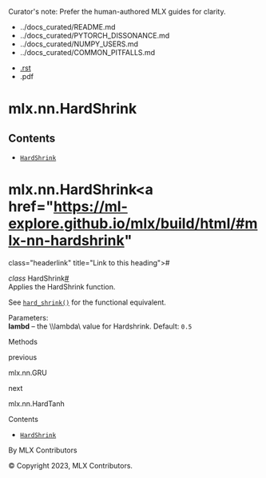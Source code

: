 Curator's note: Prefer the human-authored MLX guides for clarity.
- ../docs_curated/README.md
- ../docs_curated/PYTORCH_DISSONANCE.md
- ../docs_curated/NUMPY_USERS.md
- ../docs_curated/COMMON_PITFALLS.md


<div id="main-content" class="bd-main" role="main">

<div class="sbt-scroll-pixel-helper">

</div>

<div class="bd-content">

<div class="bd-article-container">

<div class="bd-header-article d-print-none">

<div class="header-article-items header-article__inner">

<div class="header-article-items__start">

<div class="header-article-item">

<span class="fa-solid fa-bars"></span>

</div>

</div>

<div class="header-article-items__end">

<div class="header-article-item">

<div class="article-header-buttons">

<a href="https://github.com/ml-explore/mlx"
class="btn btn-sm btn-source-repository-button"
data-bs-placement="bottom" data-bs-toggle="tooltip" target="_blank"
title="Source repository"><span class="btn__icon-container"> <em></em>
</span></a>

<div class="dropdown dropdown-download-buttons">

- <a
  href="https://ml-explore.github.io/mlx/build/html/_sources/python/nn/_autosummary/mlx.nn.HardShrink.rst"
  class="btn btn-sm btn-download-source-button dropdown-item"
  data-bs-placement="left" data-bs-toggle="tooltip" target="_blank"
  title="Download source file"><span class="btn__icon-container">
  <em></em> </span> <span class="btn__text-container">.rst</span></a>
- <span class="btn__icon-container"> </span>
  <span class="btn__text-container">.pdf</span>

</div>

<span class="btn__icon-container"> </span>

<span class="fa-solid fa-list"></span>

</div>

</div>

</div>

</div>

</div>

<div id="jb-print-docs-body" class="onlyprint">

# mlx.nn.HardShrink

<div id="print-main-content">

<div id="jb-print-toc">

<div>

## Contents

</div>

- <a href="https://ml-explore.github.io/mlx/build/html/#mlx.nn.HardShrink"
  class="reference internal nav-link"><span class="pre"><code
  class="docutils literal notranslate">HardShrink</code></span></a>

</div>

</div>

</div>

<div id="searchbox">

</div>

<div id="mlx-nn-hardshrink" class="section">

# mlx.nn.HardShrink<a href="https://ml-explore.github.io/mlx/build/html/#mlx-nn-hardshrink"
class="headerlink" title="Link to this heading">#</a>

*<span class="pre">class</span><span class="w"> </span>*<span class="sig-name descname"><span class="pre">HardShrink</span></span><a href="https://ml-explore.github.io/mlx/build/html/#mlx.nn.HardShrink"
class="headerlink" title="Link to this definition">#</a>  
Applies the HardShrink function.

See <a
href="https://ml-explore.github.io/mlx/build/html/python/nn/_autosummary_functions/mlx.nn.hard_shrink.html#mlx.nn.hard_shrink"
class="reference internal" title="mlx.nn.hard_shrink"><span
class="pre"><code
class="sourceCode python">hard_shrink()</code></span></a> for the
functional equivalent.

Parameters<span class="colon">:</span>  
**lambd** – the
<span class="math notranslate nohighlight">\\\lambda\\</span> value for
Hardshrink. Default: <span class="pre">`0.5`</span>

Methods

<div class="pst-scrollable-table-container">

</div>

</div>

<div class="prev-next-area">

<a
href="https://ml-explore.github.io/mlx/build/html/python/nn/_autosummary/mlx.nn.GRU.html"
class="left-prev" title="previous page"><em></em></a>

<div class="prev-next-info">

previous

mlx.nn.GRU

</div>

<a
href="https://ml-explore.github.io/mlx/build/html/python/nn/_autosummary/mlx.nn.HardTanh.html"
class="right-next" title="next page"></a>

<div class="prev-next-info">

next

mlx.nn.HardTanh

</div>

</div>

</div>

<div class="bd-sidebar-secondary bd-toc">

<div class="sidebar-secondary-items sidebar-secondary__inner">

<div class="sidebar-secondary-item">

<div class="page-toc tocsection onthispage">

Contents

</div>

- <a href="https://ml-explore.github.io/mlx/build/html/#mlx.nn.HardShrink"
  class="reference internal nav-link"><span class="pre"><code
  class="docutils literal notranslate">HardShrink</code></span></a>

</div>

</div>

</div>

</div>

<div class="bd-footer-content__inner container">

<div class="footer-item">

By MLX Contributors

</div>

<div class="footer-item">

© Copyright 2023, MLX Contributors.  

</div>

<div class="footer-item">

</div>

<div class="footer-item">

</div>

</div>

</div>
